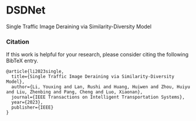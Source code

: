 # DSDNet
Single Traffic Image Deraining via Similarity-Diversity Model


### Citation
If this work is helpful for your research, please consider citing the following BibTeX entry.
```
@article{li2023single,
  title={Single Traffic Image Deraining via Similarity-Diversity Model},
  author={Li, Youxing and Lan, Rushi and Huang, Huiwen and Zhou, Huiyu and Liu, Zhenbing and Pang, Cheng and Luo, Xiaonan},
  journal={IEEE Transactions on Intelligent Transportation Systems},
  year={2023},
  publisher={IEEE}
}
 ```
